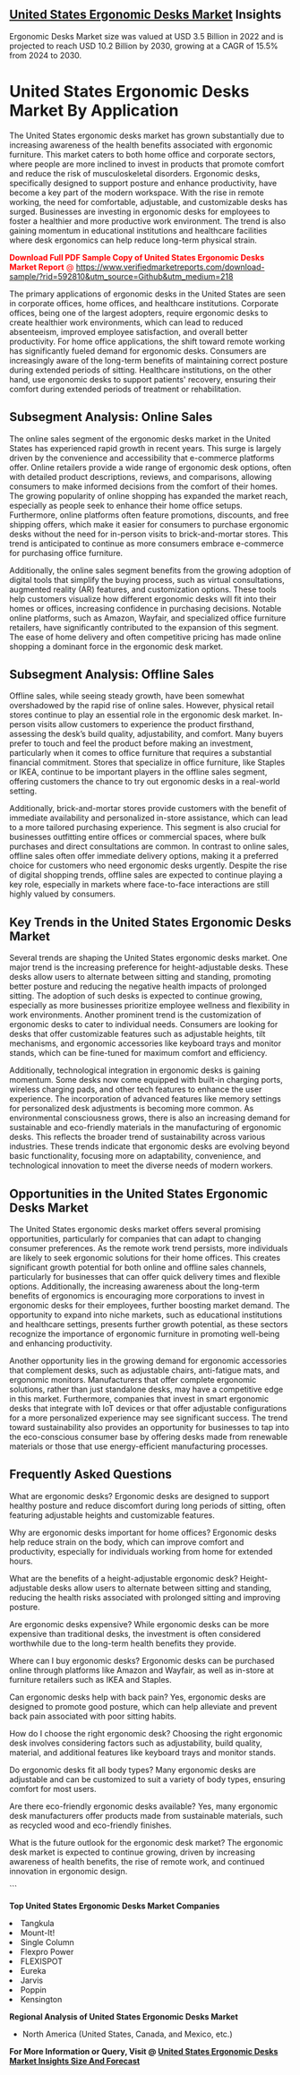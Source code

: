 <h2><a href="https://www.verifiedmarketreports.com/download-sample/?rid=592810&amp;utm_source=Github&amp;utm_medium=218" target="_blank">United States Ergonomic Desks Market</a> Insights</h2><p>Ergonomic Desks Market size was valued at USD 3.5 Billion in 2022 and is projected to reach USD 10.2 Billion by 2030, growing at a CAGR of 15.5% from 2024 to 2030.</p><p> <h1>United States Ergonomic Desks Market By Application</h1> <p>The United States ergonomic desks market has grown substantially due to increasing awareness of the health benefits associated with ergonomic furniture. This market caters to both home office and corporate sectors, where people are more inclined to invest in products that promote comfort and reduce the risk of musculoskeletal disorders. Ergonomic desks, specifically designed to support posture and enhance productivity, have become a key part of the modern workspace. With the rise in remote working, the need for comfortable, adjustable, and customizable desks has surged. Businesses are investing in ergonomic desks for employees to foster a healthier and more productive work environment. The trend is also gaining momentum in educational institutions and healthcare facilities where desk ergonomics can help reduce long-term physical strain. <p><span class=""><span style="color: #ff0000;"><strong>Download Full PDF Sample Copy of United States Ergonomic Desks Market Report</strong> @ </span><a href="https://www.verifiedmarketreports.com/download-sample/?rid=592810&amp;utm_source=Github&amp;utm_medium=218" target="_blank">https://www.verifiedmarketreports.com/download-sample/?rid=592810&amp;utm_source=Github&amp;utm_medium=218</a></span></p> <p>The primary applications of ergonomic desks in the United States are seen in corporate offices, home offices, and healthcare institutions. Corporate offices, being one of the largest adopters, require ergonomic desks to create healthier work environments, which can lead to reduced absenteeism, improved employee satisfaction, and overall better productivity. For home office applications, the shift toward remote working has significantly fueled demand for ergonomic desks. Consumers are increasingly aware of the long-term benefits of maintaining correct posture during extended periods of sitting. Healthcare institutions, on the other hand, use ergonomic desks to support patients' recovery, ensuring their comfort during extended periods of treatment or rehabilitation.</p> <h2>Subsegment Analysis: Online Sales</h2> <p>The online sales segment of the ergonomic desks market in the United States has experienced rapid growth in recent years. This surge is largely driven by the convenience and accessibility that e-commerce platforms offer. Online retailers provide a wide range of ergonomic desk options, often with detailed product descriptions, reviews, and comparisons, allowing consumers to make informed decisions from the comfort of their homes. The growing popularity of online shopping has expanded the market reach, especially as people seek to enhance their home office setups. Furthermore, online platforms often feature promotions, discounts, and free shipping offers, which make it easier for consumers to purchase ergonomic desks without the need for in-person visits to brick-and-mortar stores. This trend is anticipated to continue as more consumers embrace e-commerce for purchasing office furniture. <p>Additionally, the online sales segment benefits from the growing adoption of digital tools that simplify the buying process, such as virtual consultations, augmented reality (AR) features, and customization options. These tools help customers visualize how different ergonomic desks will fit into their homes or offices, increasing confidence in purchasing decisions. Notable online platforms, such as Amazon, Wayfair, and specialized office furniture retailers, have significantly contributed to the expansion of this segment. The ease of home delivery and often competitive pricing has made online shopping a dominant force in the ergonomic desk market.</p> <h2>Subsegment Analysis: Offline Sales</h2> <p>Offline sales, while seeing steady growth, have been somewhat overshadowed by the rapid rise of online sales. However, physical retail stores continue to play an essential role in the ergonomic desk market. In-person visits allow customers to experience the product firsthand, assessing the desk’s build quality, adjustability, and comfort. Many buyers prefer to touch and feel the product before making an investment, particularly when it comes to office furniture that requires a substantial financial commitment. Stores that specialize in office furniture, like Staples or IKEA, continue to be important players in the offline sales segment, offering customers the chance to try out ergonomic desks in a real-world setting.</p> <p>Additionally, brick-and-mortar stores provide customers with the benefit of immediate availability and personalized in-store assistance, which can lead to a more tailored purchasing experience. This segment is also crucial for businesses outfitting entire offices or commercial spaces, where bulk purchases and direct consultations are common. In contrast to online sales, offline sales often offer immediate delivery options, making it a preferred choice for customers who need ergonomic desks urgently. Despite the rise of digital shopping trends, offline sales are expected to continue playing a key role, especially in markets where face-to-face interactions are still highly valued by consumers.</p> <h2>Key Trends in the United States Ergonomic Desks Market</h2> <p>Several trends are shaping the United States ergonomic desks market. One major trend is the increasing preference for height-adjustable desks. These desks allow users to alternate between sitting and standing, promoting better posture and reducing the negative health impacts of prolonged sitting. The adoption of such desks is expected to continue growing, especially as more businesses prioritize employee wellness and flexibility in work environments. Another prominent trend is the customization of ergonomic desks to cater to individual needs. Consumers are looking for desks that offer customizable features such as adjustable heights, tilt mechanisms, and ergonomic accessories like keyboard trays and monitor stands, which can be fine-tuned for maximum comfort and efficiency.</p> <p>Additionally, technological integration in ergonomic desks is gaining momentum. Some desks now come equipped with built-in charging ports, wireless charging pads, and other tech features to enhance the user experience. The incorporation of advanced features like memory settings for personalized desk adjustments is becoming more common. As environmental consciousness grows, there is also an increasing demand for sustainable and eco-friendly materials in the manufacturing of ergonomic desks. This reflects the broader trend of sustainability across various industries. These trends indicate that ergonomic desks are evolving beyond basic functionality, focusing more on adaptability, convenience, and technological innovation to meet the diverse needs of modern workers.</p> <h2>Opportunities in the United States Ergonomic Desks Market</h2> <p>The United States ergonomic desks market offers several promising opportunities, particularly for companies that can adapt to changing consumer preferences. As the remote work trend persists, more individuals are likely to seek ergonomic solutions for their home offices. This creates significant growth potential for both online and offline sales channels, particularly for businesses that can offer quick delivery times and flexible options. Additionally, the increasing awareness about the long-term benefits of ergonomics is encouraging more corporations to invest in ergonomic desks for their employees, further boosting market demand. The opportunity to expand into niche markets, such as educational institutions and healthcare settings, presents further growth potential, as these sectors recognize the importance of ergonomic furniture in promoting well-being and enhancing productivity.</p> <p>Another opportunity lies in the growing demand for ergonomic accessories that complement desks, such as adjustable chairs, anti-fatigue mats, and ergonomic monitors. Manufacturers that offer complete ergonomic solutions, rather than just standalone desks, may have a competitive edge in this market. Furthermore, companies that invest in smart ergonomic desks that integrate with IoT devices or that offer adjustable configurations for a more personalized experience may see significant success. The trend toward sustainability also provides an opportunity for businesses to tap into the eco-conscious consumer base by offering desks made from renewable materials or those that use energy-efficient manufacturing processes.</p> <h2>Frequently Asked Questions</h2> <p>What are ergonomic desks? Ergonomic desks are designed to support healthy posture and reduce discomfort during long periods of sitting, often featuring adjustable heights and customizable features.</p> <p>Why are ergonomic desks important for home offices? Ergonomic desks help reduce strain on the body, which can improve comfort and productivity, especially for individuals working from home for extended hours.</p> <p>What are the benefits of a height-adjustable ergonomic desk? Height-adjustable desks allow users to alternate between sitting and standing, reducing the health risks associated with prolonged sitting and improving posture.</p> <p>Are ergonomic desks expensive? While ergonomic desks can be more expensive than traditional desks, the investment is often considered worthwhile due to the long-term health benefits they provide.</p> <p>Where can I buy ergonomic desks? Ergonomic desks can be purchased online through platforms like Amazon and Wayfair, as well as in-store at furniture retailers such as IKEA and Staples.</p> <p>Can ergonomic desks help with back pain? Yes, ergonomic desks are designed to promote good posture, which can help alleviate and prevent back pain associated with poor sitting habits.</p> <p>How do I choose the right ergonomic desk? Choosing the right ergonomic desk involves considering factors such as adjustability, build quality, material, and additional features like keyboard trays and monitor stands.</p> <p>Do ergonomic desks fit all body types? Many ergonomic desks are adjustable and can be customized to suit a variety of body types, ensuring comfort for most users.</p> <p>Are there eco-friendly ergonomic desks available? Yes, many ergonomic desk manufacturers offer products made from sustainable materials, such as recycled wood and eco-friendly finishes.</p> <p>What is the future outlook for the ergonomic desk market? The ergonomic desk market is expected to continue growing, driven by increasing awareness of health benefits, the rise of remote work, and continued innovation in ergonomic design.</p> ```</p><p><strong>Top United States Ergonomic Desks Market Companies</strong></p><div data-test-id=""><p><li>Tangkula</li><li> Mount-It!</li><li> Single Column</li><li> Flexpro Power</li><li> FLEXISPOT</li><li> Eureka</li><li> Jarvis</li><li> Poppin</li><li> Kensington</li></p><div><strong>Regional Analysis of&nbsp;United States Ergonomic Desks Market</strong></div><ul><li dir="ltr"><p dir="ltr">North America&nbsp;(United States, Canada, and Mexico, etc.)</p></li></ul><p><strong>For More Information or Query, Visit @&nbsp;</strong><strong><a href="https://www.verifiedmarketreports.com/product/ergonomic-desks-market/?utm_source=Github&amp;utm_medium=218" target="_blank">United States Ergonomic Desks Market Insights Size And Forecast</a></strong></p></div>
